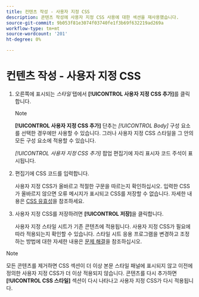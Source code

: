 ```yaml
---
title: 컨텐츠 작성 - 사용자 지정 CSS
description: 콘텐츠 작성에 사용자 지정 CSS 사용에 대한 섹션을 재사용했습니다.
source-git-commit: 9b053f81e3074f03740fe1f3b69f632219ad269a
workflow-type: tm+mt
source-wordcount: '201'
ht-degree: 0%

---
```


# 컨텐츠 작성 - 사용자 지정 CSS

1. 오른쪽에 표시되는 _스타일_ 탭에서 **[!UICONTROL 사용자 지정 CSS 추가]**&#x200B;를 클릭합니다.

   >[!NOTE]
   >
   >**[!UICONTROL 사용자 지정 CSS 추가]** 단추는 _[!UICONTROL Body]_ 구성 요소를 선택한 경우에만 사용할 수 있습니다. 그러나 사용자 지정 CSS 스타일을 그 안의 모든 구성 요소에 적용할 수 있습니다.

   _[!UICONTROL 사용자 지정 CSS 추가]_ 팝업 편집기에 자리 표시자 코드 주석이 표시됩니다.

1. 편집기에 CSS 코드를 입력합니다.

   사용자 지정 CSS가 올바르고 적절한 구문을 따르는지 확인하십시오. 입력한 CSS가 올바르지 않으면 오류 메시지가 표시되고 CSS를 저장할 수 없습니다. 자세한 내용은 [CSS 유효성](../user/content/design-custom-css.md#css-validity)을 참조하세요.

1. 사용자 지정 CSS를 저장하려면 **[!UICONTROL 저장]**&#x200B;을 클릭합니다.

   사용자 지정 스타일 시트가 기존 콘텐츠에 적용됩니다. 사용자 지정 CSS가 필요에 따라 적용되는지 확인할 수 있습니다. 스타일 시트 응용 프로그램을 변경하고 조정하는 방법에 대한 자세한 내용은 [문제 해결](../user/content/design-custom-css.md#troubleshooting)을 참조하십시오.

>[!NOTE]
>
>  모든 콘텐츠를 제거하면 CSS 섹션이 더 이상 본문 스타일 패널에 표시되지 않고 이전에 정의한 사용자 지정 CSS가 더 이상 적용되지 않습니다. 콘텐츠를 다시 추가하면 **[!UICONTROL CSS 스타일]** 섹션이 다시 나타나고 사용자 지정 CSS가 다시 적용됩니다.
